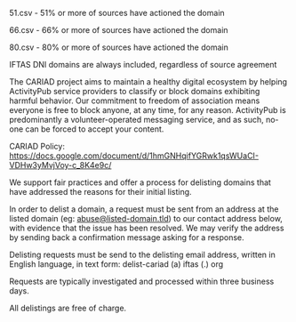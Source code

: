 51.csv - 51% or more of sources have actioned the domain

66.csv - 66% or more of sources have actioned the domain

80.csv - 80% or more of sources have actioned the domain

IFTAS DNI domains are always included, regardless of source agreement

The CARIAD project aims to maintain a healthy digital ecosystem by helping ActivityPub service providers to classify or block domains exhibiting harmful behavior. Our commitment to freedom of association means everyone is free to block anyone, at any time, for any reason. ActivityPub is predominantly a volunteer-operated messaging service, and as such, no-one can be forced to accept your content.

CARIAD Policy: https://docs.google.com/document/d/1hmGNHqifYGRwk1qsWUaCI-VDHw3yMvjVoy-c_8K4e9c/ 

We support fair practices and offer a process for delisting domains that have addressed the reasons for their initial listing.

In order to delist a domain, a request must be sent from an address at the listed domain (eg: abuse@listed-domain.tld) to our contact address below, with evidence that the issue has been resolved. We may verify the address by sending back a confirmation message asking for a response.

Delisting requests must be send to the delisting email address, written in English language, in text form: delist-cariad (a) iftas (.) org

Requests are typically investigated and processed within three business days.

All delistings are free of charge.
